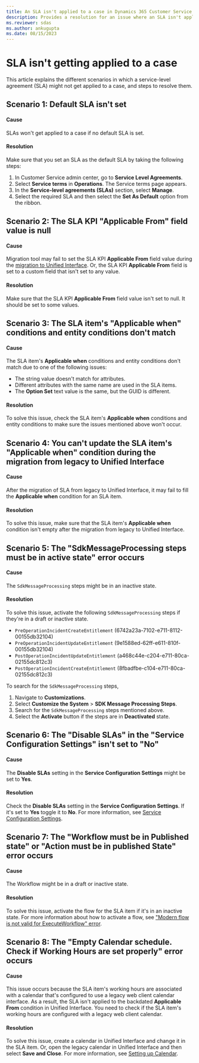 ```yaml
---
title: An SLA isn't applied to a case in Dynamics 365 Customer Service
description: Provides a resolution for an issue where an SLA isn't applied to a case in Microsoft Dynamics 365 Customer Service.
ms.reviewer: sdas
ms.author: ankugupta
ms.date: 08/15/2023
---
```

# SLA isn't getting applied to a case

This article explains the different scenarios in which a service-level agreement (SLA) might not get applied to a case, and steps to resolve them.

## Scenario 1: Default SLA isn't set

#### Cause

SLAs won't get applied to a case if no default SLA is set.

#### Resolution

Make sure that you set an SLA as the default SLA by taking the following steps:

1. In Customer Service admin center, go to **Service Level Agreements**.
2. Select **Service terms** in **Operations**. The Service terms page appears.
3. In the **Service-level agreements (SLAs)** section, select **Manage**.
4. Select the required SLA and then select the **Set As Default** option from the ribbon.

## Scenario 2: The SLA KPI "Applicable From" field value is null

#### Cause

Migration tool may fail to set the SLA KPI **Applicable From** field value during the [migration to Unified Interface](/dynamics365/customer-service/migrate-automatic-record-creation-and-sla-agreements#migrate-automatic-record-creation-rules-and-service-level-agreements). Or, the SLA KPI **Applicable From** field is set to a custom field that isn't set to any value.

#### Resolution

Make sure that the SLA KPI **Applicable From** field value isn't set to null. It should be set to some values.

## Scenario 3: The SLA item's "Applicable when" conditions and entity conditions don't match

#### Cause

The SLA item's **Applicable when** conditions and entity conditions don't match due to one of the following issues:

- The string value doesn't match for attributes.
- Different attributes with the same name are used in the SLA items.
- The **Option Set** text value is the same, but the GUID is different.

#### Resolution

To solve this issue, check the SLA item's **Applicable when** conditions and entity conditions to make sure the issues mentioned above won't occur.

## Scenario 4: You can't update the SLA item's "Applicable when" condition during the migration from legacy to Unified Interface

#### Cause

After the migration of SLA from legacy to Unified Interface, it may fail to fill the **Applicable when** condition for an SLA item.

#### Resolution

To solve this issue, make sure that the SLA item's **Applicable when** condition isn't empty after the migration from legacy to Unified Interface.

## Scenario 5: The "SdkMessageProcessing steps must be in active state" error occurs

#### Cause

The `SdkMessageProcessing` steps might be in an inactive state.

#### Resolution

To solve this issue, activate the following `SdkMessageProcessing` steps if they're in a draft or inactive state.

- `PreOperationIncidentCreateEntitlement` (6742a23a-7102-e711-8112-00155db32104)
- `PreOperationIncidentUpdateEntitlement` (9e1588ed-62ff-e611-810f-00155db32104)
- `PostOperationIncidentUpdateEntitlement` (a468c44e-c204-e711-80ca-02155dc812c3)
- `PostOperationIncidentCreateEntitlement` (8fbadfbe-c104-e711-80ca-02155dc812c3)

To search for the `SdkMessageProcessing` steps,

1. Navigate to **Customizations**.
2. Select **Customize the System** > **SDK Message Processing Steps**.
3. Search for the `SdkMessageProcessing` steps mentioned above.
4. Select the **Activate** button if the steps are in **Deactivated** state.

## Scenario 6: The "Disable SLAs" in the "Service Configuration Settings" isn't set to "No"

#### Cause

The **Disable SLAs** setting in the **Service Configuration Settings** might be set to **Yes**.

#### Resolution

Check the **Disable SLAs** setting in the **Service Configuration Settings**. If it's set to **Yes** toggle it to **No**. For more information, see [Service Configuration Settings](/power-platform/admin/system-settings-dialog-box-service-tab).

## Scenario 7: The "Workflow must be in Published state" or "Action must be in published State" error occurs

#### Cause

The Workflow might be in a draft or inactive state.

#### Resolution

To solve this issue, activate the flow for the SLA item if it's in an inactive state. For more information about how to activate a flow, see ["Modern flow is not valid for ExecuteWorkflow" error](sla-modern-flow-not-valid.md).

## Scenario 8: The "Empty Calendar schedule. Check if Working Hours are set properly" error occurs

#### Cause

This issue occurs because the SLA item's working hours are associated with a calendar that's configured to use a legacy web client calendar interface. As a result, the SLA isn't applied to the backdated **Applicable From** condition in Unified Interface. You need to check if the SLA item's working hours are configured with a legacy web client calendar.

#### Resolution

To solve this issue, create a calendar in Unified Interface and change it in the SLA item. Or, open the legacy calendar in Unified Interface and then select **Save and Close**. For more information, see [Setting up Calendar](/dynamics365/customer-service/create-customer-service-schedule-define-work-hours).
